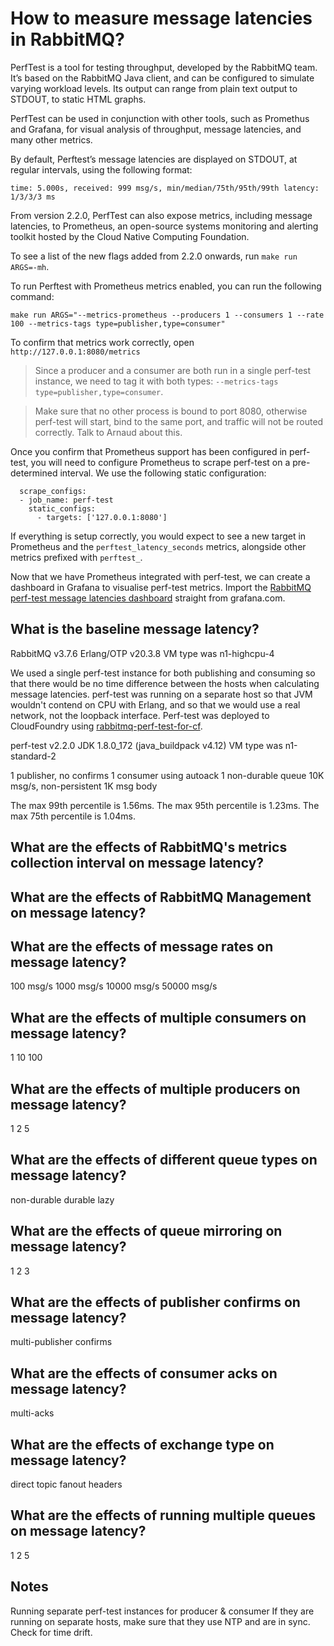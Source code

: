 # How to measure message latencies in RabbitMQ?

PerfTest is a tool for testing throughput, developed by the RabbitMQ team. It’s based on the RabbitMQ Java client, and can be configured to simulate varying workload levels. Its output can range from plain text output to STDOUT, to static HTML graphs.


PerfTest can be used in conjunction with other tools, such as Promethus and Grafana, for visual analysis of throughput, message latencies, and many other metrics.

By default, Perftest’s message latencies are displayed on STDOUT, at regular intervals, using the following format:

```
time: 5.000s, received: 999 msg/s, min/median/75th/95th/99th latency: 1/3/3/3 ms
```

From version 2.2.0, PerfTest can also expose metrics, including message latencies, to Prometheus, an open-source systems monitoring and alerting toolkit hosted by the Cloud Native Computing Foundation.

To see a list of the new flags added from 2.2.0 onwards, run `make run ARGS=-mh`.

To run Perftest with Prometheus metrics enabled, you can run the following command:

```
make run ARGS="--metrics-prometheus --producers 1 --consumers 1 --rate 100 --metrics-tags type=publisher,type=consumer"
```

To confirm that metrics work correctly, open `http://127.0.0.1:8080/metrics`

> Since a producer and a consumer are both run in a single perf-test instance, we need to tag it with both types: `--metrics-tags type=publisher,type=consumer`.

> Make sure that no other process is bound to port 8080, otherwise perf-test will start, bind to the same port, and traffic will not be routed correctly. Talk to Arnaud about this.

Once you confirm that Prometheus support has been configured in perf-test, you will need to configure Prometheus to scrape perf-test on a pre-determined interval. We use the following static configuration:

```
  scrape_configs:
  - job_name: perf-test
    static_configs:
      - targets: ['127.0.0.1:8080']
```

If everything is setup correctly, you would expect to see a new target in Prometheus and the `perftest_latency_seconds` metrics, alongside other metrics prefixed with `perftest_`.

Now that we have Prometheus integrated with perf-test, we can create a dashboard in Grafana to visualise perf-test metrics. Import the [RabbitMQ perf-test message latencies dashboard](https://grafana.com/dashboards/6566) straight from grafana.com.

## What is the baseline message latency?

RabbitMQ v3.7.6
Erlang/OTP v20.3.8
VM type was n1-highcpu-4

We used a single perf-test instance for both publishing and consuming so that there would be no time difference between the hosts when calculating message latencies.
perf-test was running on a separate host so that JVM wouldn't contend on CPU with Erlang, and so that we would use a real network, not the loopback interface.
Perf-test was deployed to CloudFoundry using [rabbitmq-perf-test-for-cf](https://github.com/rabbitmq/rabbitmq-perf-test-for-cf).

perf-test v2.2.0
JDK 1.8.0_172 (java_buildpack v4.12)
VM type was n1-standard-2

1 publisher, no confirms
1 consumer using autoack
1 non-durable queue
10K msg/s, non-persistent
1K msg body

The max 99th percentile is 1.56ms.
The max 95th percentile is 1.23ms.
The max 75th percentile is 1.04ms.

## What are the effects of RabbitMQ's metrics collection interval on message latency?

## What are the effects of RabbitMQ Management on message latency?

## What are the effects of message rates on message latency?
100 msg/s
1000 msg/s
10000 msg/s
50000 msg/s

## What are the effects of multiple consumers on message latency?
1
10
100

## What are the effects of multiple producers on message latency?
1
2
5

## What are the effects of different queue types on message latency?
non-durable
durable
lazy

## What are the effects of queue mirroring on message latency?
1
2
3

## What are the effects of publisher confirms on message latency?
multi-publisher confirms

## What are the effects of consumer acks on message latency?
multi-acks

## What are the effects of exchange type on message latency?
direct
topic
fanout
headers

## What are the effects of running multiple queues on message latency?
1
2
5

## Notes

Running separate perf-test instances for producer & consumer
If they are running on separate hosts, make sure that they use NTP and are in sync. Check for time drift.
